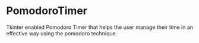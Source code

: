 # PomodoroTimer
Tkinter enabled Pomodoro Timer that helps the user manage their time in an effective way using the pomodoro technique.
